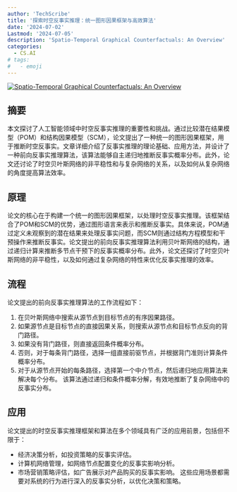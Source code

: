 ```yaml
---
author: 'TechScribe'
title: '探索时空反事实推理：统一图形因果框架与高效算法'
date: '2024-07-02'
Lastmod: '2024-07-05'
description: 'Spatio-Temporal Graphical Counterfactuals: An Overview'
categories:
  - CS.AI
# tags:
#   - emoji
---
```


[![Spatio-Temporal Graphical Counterfactuals: An Overview](https://arxiv-research-1301205113.cos.ap-guangzhou.myqcloud.com/images/2407.01875v1.pdf_0.jpg)](https://arxiv.org/abs/2407.01875v1)

## 摘要

本文探讨了人工智能领域中时空反事实推理的重要性和挑战。通过比较潜在结果模型（POM）和结构因果模型（SCM），论文提出了一种统一的图形因果框架，用于推断时空反事实。文章详细介绍了反事实推理的理论基础、应用方法，并设计了一种前向反事实推理算法，该算法能够自主递归地推断反事实概率分布。此外，论文还讨论了时空贝叶斯网络的非平稳性和与复杂网络的关系，以及如何从复杂网络的角度提高算法效率。<!--more-->

## 原理

论文的核心在于构建一个统一的图形因果框架，以处理时空反事实推理。该框架结合了POM和SCM的优势，通过图形语言来表示和推断反事实。具体来说，POM通过定义未观察到的潜在结果来处理反事实问题，而SCM则通过结构方程模型和干预操作来推断反事实。论文提出的前向反事实推理算法利用贝叶斯网络的结构，通过递归计算来推断多节点干预下的反事实概率分布。此外，论文还探讨了时空贝叶斯网络的非平稳性，以及如何通过复杂网络的特性来优化反事实推理的效率。

## 流程

论文提出的前向反事实推理算法的工作流程如下：
1. 在贝叶斯网络中搜索从源节点到目标节点的有序因果路径。
2. 如果源节点是目标节点的直接因果关系，则搜索从源节点和目标节点反向的背门路径。
3. 如果没有背门路径，则直接返回条件概率分布。
4. 否则，对于每条背门路径，选择一组直接前驱节点，并根据背门准则计算条件概率分布。
5. 对于从源节点开始的每条路径，选择第一个中介节点，然后递归地应用算法来解决每个分布。
该算法通过递归和条件概率分解，有效地推断了复杂网络中的反事实分布。

## 应用

论文提出的时空反事实推理框架和算法在多个领域具有广泛的应用前景，包括但不限于：
- 经济决策分析，如投资策略的反事实评估。
- 计算机网络管理，如网络节点配置变化的反事实影响分析。
- 市场营销策略评估，如广告展示对产品购买的反事实影响。
这些应用场景都需要对系统的行为进行深入的反事实分析，以优化决策和策略。
